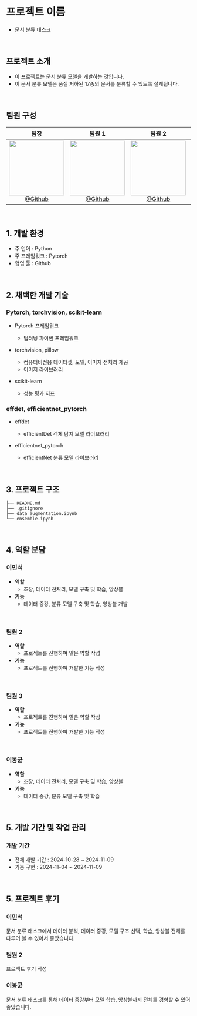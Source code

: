 # 프로젝트 이름
- 문서 분류 태스크
<br>

## 프로젝트 소개
- 이 프로젝트는 문서 분류 모델을 개발하는 것입니다.
- 이 문서 분류 모델은 품질 저하된 17종의 문서를 분류할 수 있도록 설계됩니다. 
<br>

## 팀원 구성

<div align="center">

| **팀장** | **팀원 1** | **팀원 2** | **팀원 3** | **팀원 4** |
| :------: |  :------: | :------: | :------: | :------: |
|[<img src="https://avatars.githubusercontent.com/u/156163982?v=4" height=150 width=150> <br/> @Github]([https://github.com/misule0423]) |[<img src="https://avatars.githubusercontent.com/u/156163982?v=4" height=150 width=150> <br/> @Github](https://github.com/) |[<img src="https://avatars.githubusercontent.com/u/156163982?v=4" height=150 width=150> <br/> @Github](https://github.com/) |[<img src="https://avatars.githubusercontent.com/u/156163982?v=4" height=150 width=150> <br/> @Github](https://github.com/) |[<img src="https://avatars.githubusercontent.com/u/156163982?v=4" height=150 width=150> <br/> @Github](https://github.com/) |
</div>

<br>

## 1. 개발 환경

- 주 언어 : Python
- 주 프레임워크 : Pytorch
- 협업 툴 : Github
<br>

## 2. 채택한 개발 기술

### Pytorch, torchvision, scikit-learn

- Pytorch 프레임워크
  - 딥러닝 파이썬 프레임워크
    
- torchvision, pillow
  - 컴퓨터비전용 데이터셋, 모델, 이미지 전처리 제공
  - 이미지 라이브러리
    
- scikit-learn
  - 성능 평가 지표
    
### effdet, efficientnet_pytorch

- effdet
  - efficientDet 객체 탐지 모델 라이브러리
    
- efficientnet_pytorch
  - efficientNet 분류 모델 라이브러리



<br>

## 3. 프로젝트 구조
```
├── README.md
├── .gitignore
├── data_augmentation.ipynb
└── ensemble.ipynb

```

<br>

## 4. 역할 분담

### 이민석
- **역할**
    - 조장, 데이터 전처리, 모델 구축 및 학습, 앙상블
- **기능**
    - 데이터 증강, 분류 모델 구축 및 학습, 앙상블 개발
<br>

### 팀원 2
- **역할**
    - 프로젝트를 진행하며 맡은 역할 작성
- **기능**
    - 프로젝트를 진행하며 개발한 기능 작성
<br>

### 팀원 3
- **역할**
    - 프로젝트를 진행하며 맡은 역할 작성
- **기능**
    - 프로젝트를 진행하며 개발한 기능 작성
<br>

### 이봉균
- **역할**
    - 조장, 데이터 전처리, 모델 구축 및 학습, 앙상블
- **기능**
    - 데이터 증강, 분류 모델 구축 및 학습
<br>

## 5. 개발 기간 및 작업 관리

### 개발 기간
- 전체 개발 기간 : 2024-10-28 ~ 2024-11-09
- 기능 구현 : 2024-11-04 ~ 2024-11-09
  
<br>

## 5. 프로젝트 후기

### 이민석
문서 분류 태스크에서 데이터 분석, 데이터 증강, 모델 구조 선택, 학습, 앙상블 전체를 다루어 볼 수 있어서 좋았습니다.

### 팀원 2
프로젝트 후기 작성
<br>

### 이봉균
문서 분류 태스크를 통해 데이터 증강부터 모델 학습, 앙상블까지 전체를 경험할 수 있어 좋았습니다.
<br>

